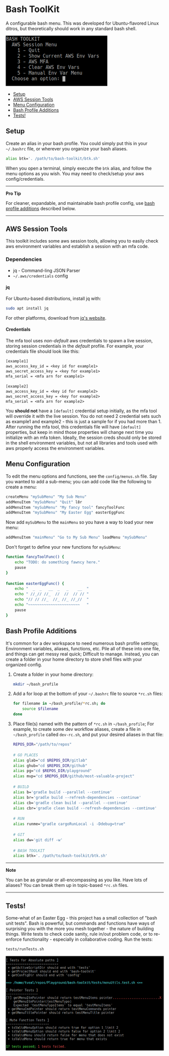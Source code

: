 # Bash ToolKit

A configurable bash menu. This was developed for Ubuntu-flavored Linux ditros, but theoretically should work in any standard bash shell.

![](img/BASH-TOOLKIT.png)

- [Setup](#setup)
- [AWS Session Tools](#aws-session-tools)
- [Menu Configuration](#menu-configuration)
- [Bash Profile Additions](#bash-profile-additions)
- [Tests!](#tests)

## Setup

Create an alias in your bash profile. You could simply put this in your `~/.bashrc` file, or wherever you organize your bash aliases.

```bash
alias btk='. /path/to/bash-toolkit/btk.sh'
```

When you open a terminal, simply execute the `btk` alias, and follow the menu options as you wish. You may need to check/setup your aws config/credentials.

---
**Pro Tip**

For cleaner, expandable, and maintainable bash profile config, use [bash profile additions](#bash-profile-additions) described below.

---

## AWS Session Tools

This toolkit includes some aws session tools, allowing you to easily check aws environment variables and establish a session with an mfa code.

### Dependencies
- jq - Command-ling JSON Parser
- `~/.aws/credentials` config

#### jq

For Ubuntu-based distributions, install jq with:

```bash
sudo apt install jq
```

For other platforms, download from [jq's website](https://stedolan.github.io/jq/).

#### Credentials

The mfa tool uses _non-default_ aws credentials to spawn a live session, storing session credentials in the _default_ profile. For example, your credentials file should look like this:

```
[example1]
aws_access_key_id = <key id for example1>
aws_secret_access_key = <key for example1>
mfa_serial = <mfa arn for example1>

[example2]
aws_access_key_id = <key id for example2>
aws_secret_access_key = <key for example2>
mfa_serial = <mfa arn for example2>
```

You **should not** have a `[default]` credential setup initially, as the mfa tool will override it with the live session. You do not need 2 credential sets such as example1 and example2 - this is just a sample for if you had more than 1. After running the mfa tool, this credentials file will have `[default]` properties, but keep in mind those properties will change next time you initialize with an mfa token. Ideally, the session creds should only be stored in the shell environment variables, but not all libraries and tools used with aws properly access the environment variables.

## Menu Configuration

To edit the menu options and functions, see the `config/menus.sh` file. Say you wanted to add a sub-menu; you can add code like the following to create a menu:

```bash
createMenu "mySubMenu" "My Sub Menu"
addMenuItem "mySubMenu" "Quit" l8r
addMenuItem "mySubMenu" "My fancy tool" fancyToolFunc
addMenuItem "mySubMenu" "My Easter Egg" easterEggFunc
```

Now add `mySubMenu` to the `mainMenu` so you have a way to load your new menu:

```bash
addMenuItem "mainMenu" "Go to My Sub Menu" loadMenu "mySubMenu"
```

Don't forget to define your new functions for `mySubMenu`:

```bash
function fancyToolFunc() {
    echo "TODO: do something fawncy here."
    pause
}

function easterEggFunc() {
    echo "  _  _   __  _   _    __  "
    echo " //_// //_  //  //  // // "
    echo "// // //_  //_ //_ //_//  "
    echo "~~~~~~~~~~~~~~~~~~~~~~~   "
    pause
}
```

## Bash Profile Additions

It's common for a dev workspace to need numerous bash profile settings; Environment variables, aliases, functions, etc. Pile all of these into one file, and things can get messy real quick; Difficult to manage. Instead, you can create a folder in your home directory to store shell files with your organized config.

1. Create a folder in your home directory:

    ```bash
    mkdir ~/bash_profile
    ```

2. Add a for loop at the bottom of your `~/.bashrc` file to source `*rc.sh` files:

    ```bash
    for filename in ~/bash_profile/*rc.sh; do
        source $filename
    done
    ```

3. Place file(s) named with the pattern of `*rc.sh` in `~/bash_profile`; For example, to create some dev workflow aliases, create a file in `~/bash_profile` called `dev-rc.sh`, and put your desired aliases in that file:

    ```bash
    REPOS_DIR="/path/to/repos"

    # GO PLACES
    alias glab="cd $REPOS_DIR/gitlab"
    alias ghub="cd $REPOS_DIR/github"
    alias pg="cd $REPOS_DIR/playground"
    alias mvp="cd $REPOS_DIR/github/most-valuable-project"

    # BUILD
    alias b='gradle build --parallel --continue'
    alias br='gradle build --refresh-dependencies --continue'
    alias cb='gradle clean build --parallel --continue'
    alias cbr='gradle clean build --refresh-dependencies --continue'

    # RUN
    alias runme="gradle cargoRunLocal -i -Ddebug=true"

    # GIT
    alias dw='git diff -w'

    # BASH TOOLKIT
    alias btk='. /path/to/bash-toolkit/btk.sh'
    ```

---
**Note**

You can be as granular or all-encompassing as you like. Have lots of aliases? You can break them up in topic-based `*rc.sh` files.

---

## Tests!

Some-what of an Easter Egg - this project has a small collection of "bash unit tests". Bash is powerful, but commands and functions have ways of surprising you with the more you mesh together - the nature of building things. Write tests to check code sanity, rule in/out problem code, or to re-enforce functionality - especially in collaborative coding. Run the tests:

```bash
tests/runTests.sh
```

![](img/runningTests.png)